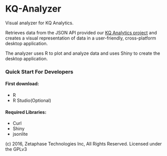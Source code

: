 # KQ-Analyzer
Visual analyzer for KQ Analytics.

Retrieves data from the JSON API provided our [KQ Analytics project](https://github.com/ZetaPhase/KQAnalytics) and creates a visual representation of data in a user-friendly, cross-platform desktop application.

The analyzer uses R to plot and analyze data and uses Shiny to create the desktop application.

### Quick Start For Developers

#### First download: 
- R
- R Studio(Optional)

#### Required Libraries:
- Curl
- Shiny
- jsonlite

(c) 2016, Zetaphase Technologies Inc, All Rights Reserved.
Licensed under the GPLv3
